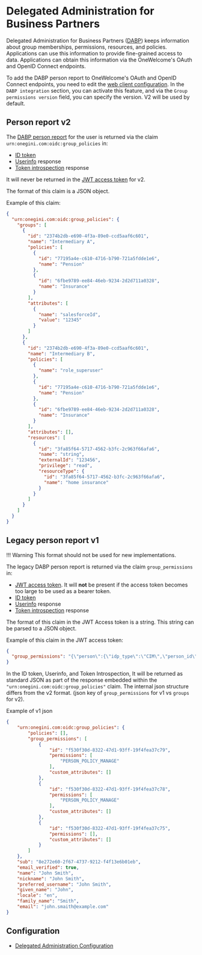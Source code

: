 # Delegated Administration for Business Partners

Delegated Administration for Business Partners ([DABP](../../../../dabp/index.md)) keeps information about group memberships, permissions, resources,
and policies. Applications can use this information to provide fine-grained access to data. Applications can obtain this information via the
OneWelcome's OAuth and OpenID Connect endpoints.

To add the DABP person report to OneWelcome's OAuth and OpenID Connect endpoints, you need to edit the [web client configuration](../web-clients/web-client-configuration.md). In the `DABP integration` section, you can activate this feature, and via the `Group permissions version` field, you can specify the version. V2 will be used by default.

## Person report v2

The [DABP person report](../../../../dabp/guides/technical/person-report.md) for the user is returned via the
claim `urn:onegini.com:oidc:group_policies` in:

* [ID token](../tokens/id-token.md)
* [Userinfo](../../api-reference/oidc/user-info.md) response
* [Token introspection](../../api-reference/token-introspection.md) response

It will never be returned in the [JWT access token](../tokens/access-token.md#json-web-token-jwt) for v2.

The format of this claim is a JSON object.

Example of this claim:

```json
{
  "urn:onegini.com:oidc:group_policies": {
    "groups": [
      {
        "id": "2374b2db-e690-4f3a-89e0-ccd5aaf6c601",
        "name": "Intermediary A",
        "policies": [
          {
            "id": "77195a4e-c610-4716-b790-721a5fdde1e6",
            "name": "Pension"
          },
          {
            "id": "6fbe9789-ee84-46eb-9234-2d2d711a0328",
            "name": "Insurance"
          }
        ],
        "attributes": [
          {
            "name": "salesforceId",
            "value": "12345"
          }
        ]
      },
      {
        "id": "2374b2db-e690-4f3a-89e0-ccd5aaf6c601",
        "name": "Intermediary B",
        "policies": [
          {
            "name": "role_superuser"
          },
          {
            "id": "77195a4e-c610-4716-b790-721a5fdde1e6",
            "name": "Pension"
          },
          {
            "id": "6fbe9789-ee84-46eb-9234-2d2d711a0328",
            "name": "Insurance"
          }
        ],
        "attributes": [],
        "resources": [
          {
            "id": "3fa85f64-5717-4562-b3fc-2c963f66afa6",
            "name": "string",
            "externalId": "123456",
            "privilege": "read",
            "resourceType": {
              "id": "3fa85f64-5717-4562-b3fc-2c963f66afa6",
              "name": "home insurance"
            }
          }
        ]
      }
    ]
  }
}
```

## Legacy person report v1

!!! Warning
This format should not be used for new implementations.

The legacy DABP person report is returned via the claim `group_permissions` in:

* [JWT access token](../tokens/access-token.md#json-web-token-jwt). It will **not** be present if the access token becomes too large to be used as a bearer
  token.
* [ID token](../tokens/id-token.md)
* [Userinfo](../../api-reference/oidc/user-info.md) response
* [Token introspection](../../api-reference/token-introspection.md) response

The format of this claim in the JWT Access token is a string. This string can be parsed to a JSON object.

Example of this claim in the JWT access token:

```json
{
  "group_permissions": "{\"person\":{\"idp_type\":\"CIM\",\"person_id\":\"8e272e60-2f67-4737-9212-f4f13e6b01eb\",\"first_name\":\"John\",\"last_name\":\"Smith\"},\"group_permissions\":[{\"id\":\"f530f30d-8322-47d1-93ff-19f4fea37c79\",\"permissions\":[\"GROUP_MANAGE\",\"GROUP_POLICY_MANAGE\",\"PERMISSION_MANAGE\"],\"custom_attributes\":{}}],\"policies\":[{\"id\":\"160d8767-b7ea-4706-9738-4dc221658868\",\"name\":\"Organisation policy\",\"scopes\":[\"145fabf0-8b05-4a4d-be15-95c7b568da63\",\"fe987430-8f0f-4fe6-948c-3d77cf05279a\",\"7b10aea0-6ca5-40f6-8fd5-acd060dfad95\"],\"subject\":{\"type\":\"PERSON\",\"subject_id\":\"13db83a6-bb3f-493a-b614-e86a404c2142\"}}]}"
}
```

In the ID token, Userinfo, and Token Introspection, It will be returned as standard JSON as part of the response embedded within the
`"urn:onegini.com:oidc:group_policies"` claim. The internal json structure differs from the v2 format. (json key of `group_permissions` for 
v1 vs `groups` for v2).

Example of v1 json

```json
{
    "urn:onegini.com:oidc:group_policies": {
        "policies": [],
        "group_permissions": [
            {
                "id": "f530f30d-8322-47d1-93ff-19f4fea37c79",
                "permissions": [
                    "PERSON_POLICY_MANAGE"
                ],
                "custom_attributes": []
            },
            {
                "id": "f530f30d-8322-47d1-93ff-19f4fea37c78",
                "permissions": [
                    "PERSON_POLICY_MANAGE"
                ],
                "custom_attributes": []
            },
            {
                "id": "f530f30d-8322-47d1-93ff-19f4fea37c75",
                "permissions": [],
                "custom_attributes": []
            }
        ]
    },
    "sub": "8e272e60-2f67-4737-9212-f4f13e6b01eb",
    "email_verified": true,
    "name": "John Smith",
    "nickname": "John Smith",
    "preferred_username": "John Smith",
    "given_name": "John",
    "locale": "en",
    "family_name": "Smith",
    "email": "john.smaith@example.com"
}
```


## Configuration

* [Delegated Administration Configuration](dum-engine-configuration.md)
